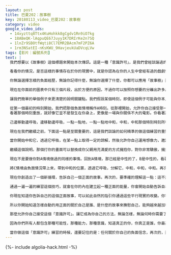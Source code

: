 ```yaml
---
layout: post
title: 巴夏202：故事樹
key: 20180113_video_巴夏202：故事樹
category: video
google_video_ids:
  - 14xyzttq8Ttx4KuHohkk8gCgdv1Rn9iO7kg
  - 18ABeQK-lAqpuQE67Juyy1K7DRIrKe2n7SQ
  - 1lnZr9SBOtfWqti8Cl7EMR2BAcm7mF2PZ6A
  - 1rm3NSatEI-nKsKWU_9HavjeukUaDVcqLVw
tags: [影片｜編號系列]
text: |
  我們想要以《故事樹》這個標題來開始本次傳訊。這是一種「意識許可」，是我們曾經談論過的其他事物的一種中間過渡工具，它們是相輔相成的。一旦我們解釋了如何運用這一工具，你就可以隨意使用了。但是我們之前談論過的「第13步驟」的理念是與這個有聯繫的。要理解的觀念是，任何的改變都是一次徹底的真真切切地改變。如果你在一個新宇宙中是一個新人，你就有一個新的歷史。因此，以前曾經發生過的事情，實際上就不曾發生在你所成為的那個新人身上。這裡要理解的是，你真的在每次改變任何事情的時候都做出了那種程度的改變，為了有意識的利用好「你真的是在每時每刻都徹底的、完全的從零開始重新書寫你是誰，重新定義你是誰」的事實。我們理解對於許多人而言，因為你們沉浸在改變的過程中，而沒有接受瞬間改變的觀念。我們知道有時候過程是十分必要的，所以這次傳訊我們給你們帶來的是過程中的一部分，一個過渡性的步驟。你可以用來練習改變你的能量，也許某一天你會以舒適的步調來允許你自己完全的接受這樣的事實，那就是：你每一刻都是在一個新的現實中徹底而完全地變成一個新人，擁有一個完全嶄新的歷史。這會支持和幫助你創造出一種中立性的工具，允許你更容易一點兒的改變，最終接受那個觀念，並且利用好平行現實的結構。「故事樹」正是因此而恰當的設計而成的。我們會通過接下來的解釋準確的指導你怎麼做。

  看看你的情況，是否這樣的事情存在於你的現實中，就是你認為在你的人生中曾經有過的戲劇性的、深刻的、有影響的負面經歷，無論是來自你的童年、還是上週都可以。關鍵在於，如果你感覺你仍然背負著那種負面經歷的信念系統或記憶，而你不再想要它們，那麼這個工具可以幫你中和那種經歷、那種觀念。因為當你有了某種負面經歷，尤其是你小的時候經歷的，它就可能在你的內在產生負面的信念系統,隨後你就會對自己講訴一個關於自己的負面故事，你開始接受從最初的負面經歷中產生的負面信念。當你創造了那個負面故事以後，你就會一遍，一遍，又一遍的告訴自己那個故事。因此那個就會根深蒂固的呈現在你的人格結構中。當你告訴自己那個負面故事的時候，它就會強化那個負面經歷，隨後又強化了那個負面故事，隨後又強化了負面經歷，反反覆覆，反反覆覆，似乎無路可退。但是這個「意識許可」為你提供了一種潛在的出路，透過一個逐步的過程將能量從負面轉換為正面，方式如下。

  你無論選擇怎樣的負面經歷，無論你記得什麼，無論你選擇了什麼，你都可以應用「故事樹」這個特別的「意識許可」技術。讓你自己從剛才選定的那個事情開始，在頭腦中構思你選擇的事情，將那件事分解成那個經歷中最有影響的若干片段時刻,無論什麼與那個經歷有關係的事物，創造出不同片段，小的場景，小的時刻，將它們分離出來。

  現在在你面前的圖表中只有三個片段，出於方便的原因，不過你可以按照你想要的分離出許多片段時刻。要確保的是它們真的是代表了那個負面經歷中最有影響的時刻，比如當你最悲傷的時候，最痛苦的時候，最憤怒的時候。無論是什麼，挑出那些在負面經歷中真正最強烈的時刻。

  讓我們簡單的舉個例子來更清楚的說明關鍵點。我們假設某個時刻，即使這個例子可能與你本人沒什麼關係，但是，為了說明某個負面經歷,這裡說成或者你的記憶是：你父親打你。那麼那個毆打本身可以是負面經歷中的元素之一。隨後無論什麼是與其有聯繫的，分解開來，成為下一個時刻。讓我們再說一遍，進一步說明。從那個最初的經歷當中，你回到你的房間，待了數個小時，痛苦、憤怒、哭泣，那是另一個時刻。將其列為下一個時刻。然後下一刻是，因為你害怕出來，你待在房間裡太久了，還沒吃東西，你感到飢餓，你在挨餓。那是另一個時刻。現在，這個例子當中有了三個時刻，構成了這次負面經歷的圖畫：毆打；害怕、哭泣、悲傷、憤怒；以及待在房間裡，經歷了非常非常飢餓的狀態以及痛苦。

  從第一個最初的時刻開始，我們把那個負面情境稱作A時刻。從那裡開始，允許你自己接受那一刻，開始透過它呼吸，看著它，重放它，透過它呼吸，開始中和它。從那個場景中後退一點，
  看著那個時刻重放，就好像它並不是發生在你身上，更像是一場與你關係不大的電影。你看著那個情節播放出來，但是將它看作是發生在別人身上。我理解那仍然會引起壓力，但是允許你自

  己邊移動邊呼吸，邊移動邊呼吸，一點一點地，一點一點地中和，中和，中和那個特別時刻所帶來的所有情緒,讓它變成畫面，就像無聲電影一樣。消除所有聲音，革除所有聲音，只看畫面不要賦予它任何意義，開始中和它。

  現在在我們繼續之前，下面這一點是至關重要的，這是我們談論的如何精準的做這個練習的重點。要理解的是，當你做這個練習時，這裡沒有任何的意思要否認曾經發生過的事情，所以不要認為這僅僅是粉飾太平。你簡單的說「哦，是的，那沒發生在我身上」，不，要承認那確實發生了。你在這一刻沒有放下，此時這不是第十三步驟。你轉變的如此突然，你知道你有了一個完全不同的歷史，那從未發生在你成為的那個新人身上，那不是現在我們所處的地方。這是一個過渡性的工具，這是一個轉變的過程。所以此刻要理解的是，這不是在否認曾經發生過的事情。

  當你開始中和它，透過它呼吸，在某一點上取得一定的諒解，然後允許你自己運用想像力，邀請高我意識連結，勾勒出一幅你更想要的圖畫來取代最初發生過的情景。

  繼續這個說明。那個打你的畫面可以替換成你父親用充滿愛的方式擁抱你，對你非常驕傲，擁抱你，愛你。而你感受到擁抱，支持，愛。現在，再次的，這裡需要另一個非常精準的能量因為這不是說這是你想要曾經發生過的，不是過去時,因為那會導致後悔的經驗或狀態。把它作為現在時。這是你現在更想要的，作為某種畫面，某種情境來取代之前的那個情境。把它作為現在時，而不是過去時。當你勾勒出這幅替代的畫面時，感覺那種能量，感覺新情境（而不是過去曾經發生的）是什麼樣的，體驗來自那個人的擁抱、愛、支持是什麼樣的感覺，直到感覺開始沉浸其中，即使只有一點也行，不必全部如此。只要通過運用那個畫面，那個情境，那個視覺化，將能量變得更正面一些就好。一旦你有了正面感覺，就將其作為一種能量，一種狀態呈現於你的內在。隨後，允許你自己回到負面的B情境，回到你的房間裡哭泣等等。就像你剛剛對A情境做過的那樣，中和它，透過它呼吸，開始看著它，分離它。再次的不是否認什麼，只是能量上的分解，中和它，讓聲音消失，像看無聲電影一樣看著它，把它帶入到中立狀態。

  現在不是要做你對A情境做過的同樣的事情。回到A情境，那已經是中性的了，B是中性的，看著A情境並且說：好了，我正看著這個情境，它與之前的負面情境是非常不同的了，我現在正在體驗的是愛，支持，擁抱。現在問這個問題，做這個投射。現在你有了這個新的正面的A情境，這個正面的A情境是怎樣改變B情境的？因為現在你有一個完全嶄新的情境，會引領你進入的完全不同的其他情境中，而不是之前你受傷待在房間裡，感覺孤獨，感覺受傷，感覺憤怒，感覺悲傷，無論什麼。現在你有了一個新的情境，所以根據邏輯推理，你想像一下接下來該是什麼，創造一個完全嶄新的B情境，它不是由負面的情境縱向的升上來的，而是由A情境橫向而來，是按照邏輯表達，根據正面A情境產生的符合邏輯的情境。一旦你有了新的B情境，那是正面的，向上的，充滿愛的，有創造力的，無論什麼，無論它需要成為什麼樣，無論它在邏輯上是什麼樣，根據你創造的正面A情境，同樣的創造出C情境。

  將C情境由負面情況帶上來，帶到中和的位置，透過它呼吸，分解它，中和，中和，中和。再次的，不只是縱向的向上繼續，而是根據你創造出的B情境在正面的層面上繼續，橫向繼續，根據B情境發展出符合邏輯的C情境。接下來，根據A情境開始，創造出符合邏輯推演和擴展的許多的情境，全部都在正面上。一旦你完成了，然後讓那些新的正面的情境的能量彙集到一點，創造出一個你可以用不同的能量告訴自己的全新的正面故事。允許那一刻浮現出一個正面的人生經歷,從而強化那個正面的故事，隨後強化那個正面經歷，再強化那個正面故事，循環下去。

  現在你創造出了一個新循環，告訴自己一個正面的故事。再次的，要準確的理解這一點：這不是否認你所相信的曾經發生過的負面內容，這不是粉飾太平，這是從曾經發生過的事情的能量影響中分離出來。所以你可以仍然意識到那些經歷是你的歷史的一部分，但是你能夠通過一遍又一遍的練習從那個負面影響中分離出來，用這個理念創造出一個正面的版本，正面的能量，正面的影響。所以你開始真正的告訴自己一個關於自己的正面故事。所以你可以從那個負面故事中脫離開來。這不是消除了那個情境，而是你開始不再感覺到那個負面故事帶來的負面影響。你開始感覺到正面故事帶來的影響。那一刻，在你的內在創造了一個謎題，一個悖論。因為你仍然會看到負面的畫面，而實際上你卻開始感覺到正面能量。再次的，非常精準的理解，不要假定這意味著你應該更想要負面性。當你看著那些曾經發生過的負面情境時，你所感覺到的正面感覺，並不意味著你該說「是的，那是可以的，」那不是我們說的。

  通過一遍一遍的練習這個技巧，就會在你的內在建立起一種正面的能量，你會開始自動告訴自己一個關於自己的更正面積極的故事，也許最終你會允許自己做這個練習強大到這個技巧可以作為中和、轉換的工具，允許你真正的越來越有意識的體驗到從不同平行現實中轉換所帶來的影響。

  你現在知道你告訴自己的這個正面故事，可以如此自然的指引你通過這些平行現實的改變。你可以開始有意識的感覺到你是一個真正的不同的人，在一個真正的不同的現實中，有一個真正的不同的歷史，以至於那些負面情境從未發生在你轉換後的那個人身上。不過這個技巧是到達那兒的中間點，它不必馬上就發生，你可以根據你的需要一直練習下去,以任何你需要的步調，任何你需要的速率，去創造出轉換那個影響的能量。因為那真的就是全部了，只要去創造那種能量轉換就可以了。

  所以你開始知道怎樣自動的用正面的關於自己是誰、是什麼的故事來撫慰自己，能夠越來越加從過去發生的故事中分離出來，無論發生的是什麼。這不是一種否認，而是一種在你的人生中建立正面能量的方法，一個正面的方向，一條正面的道路。要知道雖然那個情境是負面的，但它仍然能夠在你的人生中傳遞一種正面的、有益的影響。因為你有能力完成這個轉變。

  那麼允許你自己接受這個「意識許可」。讓它成為你自己的方法，無論怎樣，無論何時你需要了，就使用它。如果你的想像力和高我想要做一點修改來適應你，那麼如你所願，就去做吧，順勢而為，這不是堅硬刻板的規定。但是這是我們已經概況出來的精準的方法。所以要記得，這不是任何形式的否認曾經發生過的事情，把它保持在現在時，在新的情境中，這不是我曾經更想要的，但現在它是我更想要的了。允許你自己向前一步，知道它不是任何形式的支持或寬恕負面性，它是一種通過改變你人生中的能量，將你自己從負面影響中釋放出來的機會，並且告訴自己一個你真正更想要成為什麼人的故事。

  因為你們所有人都包含那種可能性，那種能力，那種意識，知道真正的你，你真正是誰，你最基本的頻率，你的本質。

  當你做這個「意識許可」練習的時候，還要記住的是：任何關於你自己的負面信念，再次的，這並不意味著你不能對你的人生中負面經歷做出誠實的評價，但是任何的負面信念都不能概括真的你。你是造物的一個方面，你有能力創造負面情境並體驗它們，但是這些只不過是投射。這些情境與你的核心真我毫無關係，你是無限的，堅不可摧的，永恆的造物者，而那一點永遠不會。
---
```


{%- include algolia-hack.html -%}
